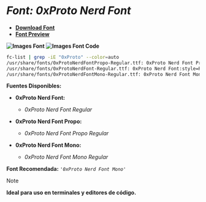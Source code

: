<!-- Autor: Daniel Benjamin Perez Morales -->
<!-- GitHub: https://github.com/DanielBenjaminPerezMoralesDev13 -->
<!-- Gitlab: https://gitlab.com/DanielBenjaminPerezMoralesDev13 -->
<!-- Correo electrónico: danielperezdev@proton.me -->

# ***Font: 0xProto Nerd Font***

- **[Download Font](https://github.com/ryanoasis/nerd-fonts/releases/download/v3.2.1/0xProto.zip)**
- **[Font Preview](https://www.programmingfonts.org/#oxproto)**

**![Images Font](../../Fonts/0xProto%20Nerd%20Font.png "Fonts/0xProto Nerd Font.png")**
**![Images Font Code](../../Font%20Images%20Code/0xProto%20Nerd%20Font%20Code.png "Font Images Code/0xProto Nerd Font Code.png")**

```bash
fc-list | grep -iE "0xProto" --color=auto
/usr/share/fonts/0xProtoNerdFontPropo-Regular.ttf: 0xProto Nerd Font Propo:style=Regular
/usr/share/fonts/0xProtoNerdFont-Regular.ttf: 0xProto Nerd Font:style=Regular
/usr/share/fonts/0xProtoNerdFontMono-Regular.ttf: 0xProto Nerd Font Mono:style=Regular
```

**Fuentes Disponibles:**

- **0xProto Nerd Font:**
  - *0xProto Nerd Font Regular*

- **0xProto Nerd Font Propo:**
  - *0xProto Nerd Font Propo Regular*

- **0xProto Nerd Font Mono:**
  - *0xProto Nerd Font Mono Regular*

**Font Recomendada:** *`'0xProto Nerd Font Mono'`*

> [!NOTE]
> **Ideal para uso en terminales y editores de código.**
